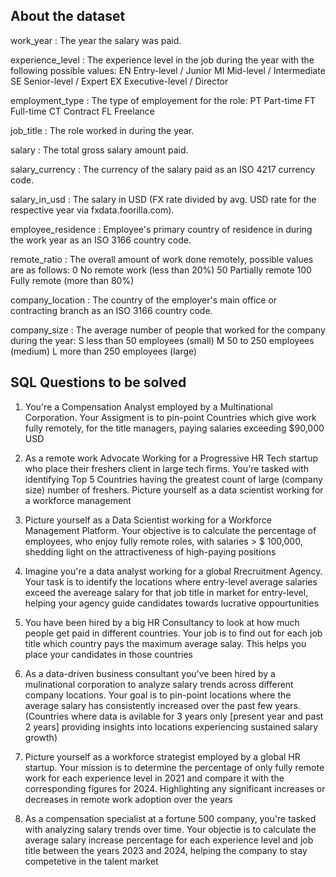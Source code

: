 ## About the dataset

work_year : The year the salary was paid. 

experience_level : The experience level in the job during the year with the following possible values: EN Entry-level / Junior MI Mid-level / Intermediate SE Senior-level / Expert EX Executive-level / Director <br>

employment_type : The type of employement for the role: PT Part-time FT Full-time CT Contract FL Freelance <br>

job_title : The role worked in during the year. <br>

salary : The total gross salary amount paid. <br>

salary_currency : The currency of the salary paid as an ISO 4217 currency code. <br>

salary_in_usd : The salary in USD (FX rate divided by avg. USD rate for the respective year via fxdata.foorilla.com). <br>

employee_residence : Employee's primary country of residence in during the work year as an ISO 3166 country code. <br>

remote_ratio : The overall amount of work done remotely, possible values are as follows: 0 No remote work (less than 20%) 50 Partially remote 100 Fully remote (more than 80%) <br>

company_location : The country of the employer's main office or contracting branch as an ISO 3166 country code. <br>

company_size : The average number of people that worked for the company during the year: S less than 50 employees (small) M 50 to 250 employees (medium) L more than 250 employees (large) <br>

## SQL Questions to be solved

1. You're a Compensation Analyst employed by a Multinational Corporation. Your Assigment is to pin-point Countries which give work fully remotely, for the title managers, paying salaries exceeding $90,000 USD

2. As a remote work Advocate Working for a Progressive HR Tech startup who place their freshers client in large tech firms. You're tasked with identifying Top 5 Countries having the greatest count of large (company size) number of freshers. Picture yourself as a data scientist working for a workforce management

3. Picture yourself as a Data Scientist working for a Workforce Management Platform. Your objective is to calculate the percentage of employees, who enjoy fully remote roles, with salaries > $ 100,000, shedding light on the attractiveness of high-paying positions

4. Imagine you're a data analyst working for a global Rrecruitment Agency. Your task is to identify the locations where entry-level average salaries exceed the avereage salary for that job title in market for entry-level, helping your agency guide candidates towards lucrative oppourtunities

5. You have been hired by a big HR Consultancy to look at how much people get paid in different countries. Your job is to find out for each job title which country pays the maximum average salay. This helps you place your candidates in those countries

6. As a data-driven business consultant you've been hired by a mulinational corporation to analyze salary trends across different company locations. Your goal is to pin-point locations where the average salary has consistently increased over the past few years. (Countries where data is avilable for 3 years only [present year and past 2 years] providing insights into locations experiencing sustained salary growth)

7. Picture yourself as a workforce strategist employed by a global HR startup. Your mission is to determine the percentage of only fully remote work for each experience level in 2021 and compare it with the corresponding figures for 2024. Highlighting any significant increases or decreases in remote work adoption over the years

8. As a compensation specialist at a fortune 500 company, you're tasked with analyzing salary trends over time. Your objectie is to calculate the average salary increase percentage for each experience level and job title between the years 2023 and 2024, helping the company to stay competetive in the talent market
